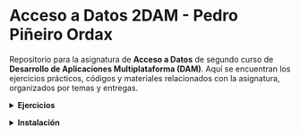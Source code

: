 # Acceso a Datos 2DAM - Pedro Piñeiro Ordax

Repositorio para la asignatura de **Acceso a Datos** de segundo curso de **Desarrollo de Aplicaciones Multiplataforma (DAM)**. Aquí se encuentran los ejercicios prácticos, códigos y materiales relacionados con la asignatura, organizados por temas y entregas.

<details>
  <summary><strong>Ejercicios</strong></summary>
<p></p>

   <details>
   <summary><strong>Manipulación de Archivos y Serialización de Datos</strong></summary>
      <p></p>

   1. **Arquivos**
      - [Ver ejercicio 1](Ejercicios/Ej1AD_arquivos)

   2. **CopyBytesTexto**
      - [Ver ejercicio 2](Ejercicios/Ej2AD_copyBytesTexto)

   3. **CopyBytesImaxe**
      - [Ver ejercicio 3](Ejercicios/Ej3AD_CopyBytesImaxe)

   4. **PrimitiveWriteUTF**
      - [Ver ejercicio 4](Ejercicios/Ej4AD_PrimitiveWriteUtf)

   5. **PrimitiveWriteChars**
      - [Ver ejercicio 5](Ejercicios/Ej5AD_PrimitiveWriteChars)

   6. **PrimitiveUTFChars**
      - [Ver ejercicio 6](Ejercicios/Ej6AD_PrimitiveUTFChars)

   7. **ProductsStream**
      - [Ver ejercicio 7](Ejercicios/Ej7AD_ProductsStream)

   8. **CopyCaracteres**
         - [Ver ejercicio 8](Ejercicios/Ej8AD_CopyCaracteres)

   9. **CopyCaracteres2**
         - [Ver ejercicio 9](Ejercicios/Ej9AD_CopyCaracteres2)

   10. **TextoDelimitado**
         - [Ver ejercicio 10](Ejercicios/Ej10AD_TextoDelimitado)

   11. **Aleatorio**  
         - [Ver ejercicio 11](Ejercicios/Ej11AD_Aleatorio)

   12. **Serializacion1**
          - [Ver ejercicio 12](Ejercicios/Ej12AD_Serializacion1)

   13. **Serializacion2**
         - [Ver ejercicio 13](Ejercicios/Ej13AD_Serializacion2)

   </details>

   <details>
   <summary><strong>Base Relacional</strong></summary>
   <p></p>

   1. **Base Relacional A**
      - [Ver ejercicio](Ejercicios/BaseRelacionalA)

   2. **Base Relacional B**
      - [Ver ejercicio](Ejercicios/BaseRelacionalB)

   3. **Base Relacional C**
      - [Ver ejercicio](Ejercicios/BaseRelacionalC)

   4. **Base Relacional D**
      - [Ver ejercicio](Ejercicios/BaseRelacionalD)

   </details>

</details>
<p></p>
<details>
  <summary><strong>Instalación</strong></summary>
<p>

Para ejecutar los ejercicios en tu entorno local, clona el repositorio:
```bash
git clone https://github.com/PedroPineiro/AccesoDatos_2DAM.git
```
Y abre el proyecto en el IDE de tu preferencia. Cada ejercicio se encuentra en una carpeta independiente, con su propio código y enunciado.
